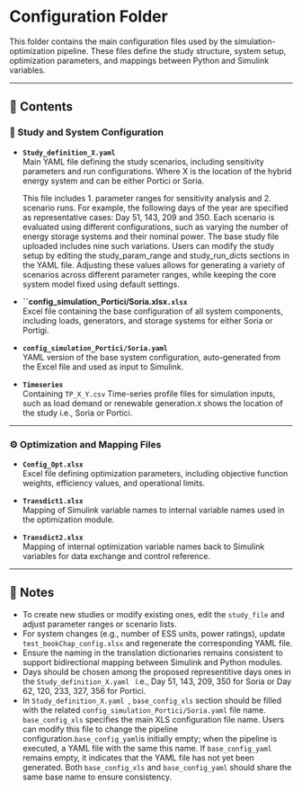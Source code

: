 
# Configuration Folder

This folder contains the main configuration files used by the simulation-optimization pipeline. These files define the study structure, system setup, optimization parameters, and mappings between Python and Simulink variables.

---

## 📁 Contents

### 🔧 Study and System Configuration

- **`Study_definition_X.yaml `**  
  Main YAML file defining the study scenarios, including sensitivity parameters and run configurations.
  Where X is the location of the hybrid energy system and can be either Portici or Soria. 
  
  This file includes 1. parameter ranges for sensitivity analysis and 2. scenario runs. For example, the following days of the year are specified as representative cases: Day 51, 143, 209 and 350. Each scenario is evaluated using different configurations, such as varying the number of energy storage systems and their nominal power. The base study file uploaded includes nine such variations.
  Users can modify the study setup by editing the study_param_range and study_run_dicts sections in the YAML file. Adjusting these values allows for generating a variety of scenarios across different parameter ranges, while keeping the core system model fixed using default settings.


- **``config_simulation_Portici/Soria.xlsx`.xlsx`**  
  Excel file containing the base configuration of all system components, including loads, generators, and storage systems for either Soria or Portigi.

- **`config_simulation_Portici/Soria.yaml`**  
  YAML version of the base system configuration, auto-generated from the Excel file and used as input to Simulink.

- **`Timeseries`**  
  Containing `TP_X_Y.csv` Time-series profile files for simulation inputs, such as load demand or renewable generation.`X` shows the location of the study i.e., Soria or Portici.

---

### ⚙️ Optimization and Mapping Files

- **`Config_Opt.xlsx`**  
  Excel file defining optimization parameters, including objective function weights, efficiency values, and operational limits.

- **`Transdict1.xlsx`**  
  Mapping of Simulink variable names to internal variable names used in the optimization module.

- **`Transdict2.xlsx`**  
  Mapping of internal optimization variable names back to Simulink variables for data exchange and control reference.

---

## 📝 Notes

- To create new studies or modify existing ones, edit the `study_file` and adjust parameter ranges or scenario lists.
- For system changes (e.g., number of ESS units, power ratings), update `test_bookChap_config.xlsx` and regenerate the corresponding YAML file.
- Ensure the naming in the translation dictionaries remains consistent to support bidirectional mapping between Simulink and Python modules.
- Days should be chosen among the proposed representitive days ones in the `Study_definition_X.yaml ` i.e., Day 51, 143, 209, 350 for Soria or Day 62, 120, 233, 327, 356 for Portici.
- In `Study_definition_X.yaml `, `base_config_xls` section should be filled with the related `config_simulation_Portici/Soria.yaml` file name.
`base_config_xls` specifies the main XLS configuration file name. Users can modify this file to change the pipeline configuration.`base_config_yaml`is initially empty; when the pipeline is executed, a YAML file with the same this name. If `base_config_yaml` remains empty, it indicates that the YAML file has not yet been generated. Both `base_config_xls` and `base_config_yaml` should share the same base name to ensure consistency.